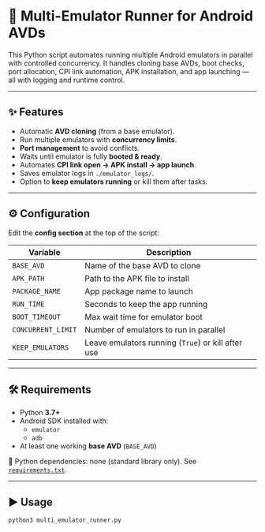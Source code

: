 # 🚀 Multi-Emulator Runner for Android AVDs  

This Python script automates running multiple Android emulators in parallel with controlled concurrency. It handles cloning base AVDs, boot checks, port allocation, CPI link automation, APK installation, and app launching — all with logging and runtime control.  

---

## ✨ Features
- Automatic **AVD cloning** (from a base emulator).  
- Run multiple emulators with **concurrency limits**.  
- **Port management** to avoid conflicts.  
- Waits until emulator is fully **booted & ready**.  
- Automates **CPI link open → APK install → app launch**.  
- Saves emulator logs in `./emulator_logs/`.  
- Option to **keep emulators running** or kill them after tasks.  

---

## ⚙️ Configuration
Edit the **config section** at the top of the script:

| Variable          | Description |
|-------------------|-------------|
| `BASE_AVD`        | Name of the base AVD to clone |
| `APK_PATH`        | Path to the APK file to install |
| `PACKAGE_NAME`    | App package name to launch |
| `RUN_TIME`        | Seconds to keep the app running |
| `BOOT_TIMEOUT`    | Max wait time for emulator boot |
| `CONCURRENT_LIMIT`| Number of emulators to run in parallel |
| `KEEP_EMULATORS`  | Leave emulators running (`True`) or kill after use |

---

## 🛠️ Requirements
- Python **3.7+**  
- Android SDK installed with:
  - `emulator`  
  - `adb`  
- At least one working **base AVD** (`BASE_AVD`)  

📌 Python dependencies: none (standard library only). See [`requirements.txt`](./requirements.txt).  

---

## ▶️ Usage
```bash
python3 multi_emulator_runner.py
